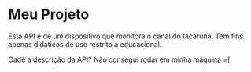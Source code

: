 # Meu Projeto
Esta API é de um dispositivo que monitora o canal do tacaruna. Tem fins apenas didáticos de uso restrito a educacional. 

Cadê a descrição da API? Não consegui rodar em minha máquina =[
